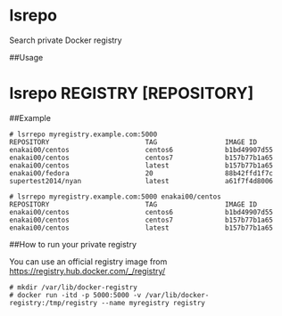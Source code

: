 lsrepo
======

Search private Docker registry


##Usage


 # lsrepo REGISTRY [REPOSITORY]



##Example

```
# lsrrepo myregistry.example.com:5000
REPOSITORY                        TAG                 IMAGE ID    
enakai00/centos                   centos6             b1bd49907d55
enakai00/centos                   centos7             b157b77b1a65
enakai00/centos                   latest              b157b77b1a65
enakai00/fedora                   20                  88b42ffd1f7c
supertest2014/nyan                latest              a61f7f4d8006 
```


```
# lsrrepo myregistry.example.com:5000 enakai00/centos
REPOSITORY                        TAG                 IMAGE ID    
enakai00/centos                   centos6             b1bd49907d55
enakai00/centos                   centos7             b157b77b1a65
enakai00/centos                   latest              b157b77b1a65
```


##How to run your private registry

You can use an official registry image from https://registry.hub.docker.com/_/registry/

```
# mkdir /var/lib/docker-registry
# docker run -itd -p 5000:5000 -v /var/lib/docker-registry:/tmp/registry --name myregistry registry
```

